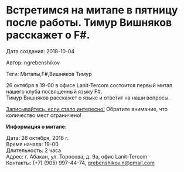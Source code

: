# Встретимся на митапе в пятницу после работы. Тимур Вишняков расскажет о F#.

Дата создания: 2018-10-04

Автор: ngrebenshikov

Теги: Митапы,F#,Вишняков Тимур

26 октября в 19-00 в офисе Lanit-Tercom состоится первый митап нашего клуба посвященный языку F#.   
Тимур Вишняков расскажет о языке и ответит на наши вопросы.  
  
[Записывайтесь, если стало интересно!](https://goo.gl/forms/KJvatYXF0NRAghST2) Обратите внимание, что количество меcт ограничено!    
  
**Информация о митапе:**  
  
Дата: 26&nbsp;октября, 2018&nbsp;г.  
Время начала: 19-00  
Длительность: 2 часа  
Адрес: г. Абакан, ул. Торосова, д.&nbsp;9а, офис Lanit-Tercom  
Контакты: (+7) (905) 997-44-74, grebenshikov.n@gmail.com

